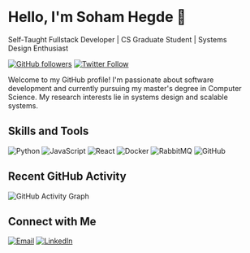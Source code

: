 <!-- Center-aligned header -->
<div  style="padding: 20px;">
  <h1 >Hello, I'm Soham Hegde 👋</h1>
  <p>Self-Taught Fullstack Developer | CS Graduate Student | Systems Design Enthusiast</p>
  
  <!-- GitHub and Twitter badges -->
  <p>
    <a href="https://github.com/soham2402" target="_blank"><img src="https://img.shields.io/github/followers/soham2402?label=Follow&style=social" alt="GitHub followers"></a>
    <a href="https://twitter.com/BratUnder" target="_blank"><img src="https://img.shields.io/twitter/follow/yourtwitterhandle?style=social" alt="Twitter Follow"></a>
  </p>

  <!-- Introduction section -->
  <p>Welcome to my GitHub profile! I'm passionate about software development and currently pursuing my master's degree in Computer Science. My research interests lie in systems design and scalable systems.</p>

  <!-- Skills and Tools section with badges -->
  <h2>Skills and Tools</h2>
  <p>
    <img src="https://img.shields.io/badge/Python-3776AB?style=for-the-badge&logo=python&logoColor=white" alt="Python">
    <img src="https://img.shields.io/badge/JavaScript-F7DF1E?style=for-the-badge&logo=javascript&logoColor=black" alt="JavaScript">
    <img src="https://img.shields.io/badge/React-61DAFB?style=for-the-badge&logo=react&logoColor=white" alt="React">
    <img src="https://img.shields.io/badge/Docker-2496ED?style=for-the-badge&logo=docker&logoColor=white" alt="Docker">
    <img src="https://img.shields.io/badge/RabbitMQ-FF6600?style=for-the-badge&logo=rabbitmq&logoColor=white" alt="RabbitMQ">
    <img src="https://img.shields.io/badge/GitHub-181717?style=for-the-badge&logo=github&logoColor=white" alt="GitHub">
    <!-- Add more badges as needed -->
  </p>

  <!-- GitHub Activity Graph -->
<!-- Showcase your recent activity -->
<h2>Recent GitHub Activity</h2>
<img src="https://activity-graph.herokuapp.com/graph?username=soham2402&theme=react-dark" alt="GitHub Activity Graph">


  <!-- Connect with Me section with social media links -->
  <h2>Connect with Me</h2>
  <p>
    <a href="mailto:sohamhegde24@gmail.com"><img src="https://img.shields.io/badge/Email-D14836?style=for-the-badge&logo=gmail&logoColor=white" alt="Email"></a>
    <a href="https://www.linkedin.com/in/soham-s-hegde-343870229/"><img src="https://img.shields.io/badge/LinkedIn-0A66C2?style=for-the-badge&logo=linkedin&logoColor=white" alt="LinkedIn"></a>
    <!-- Add more social media links as needed -->
  </p>
</div>
